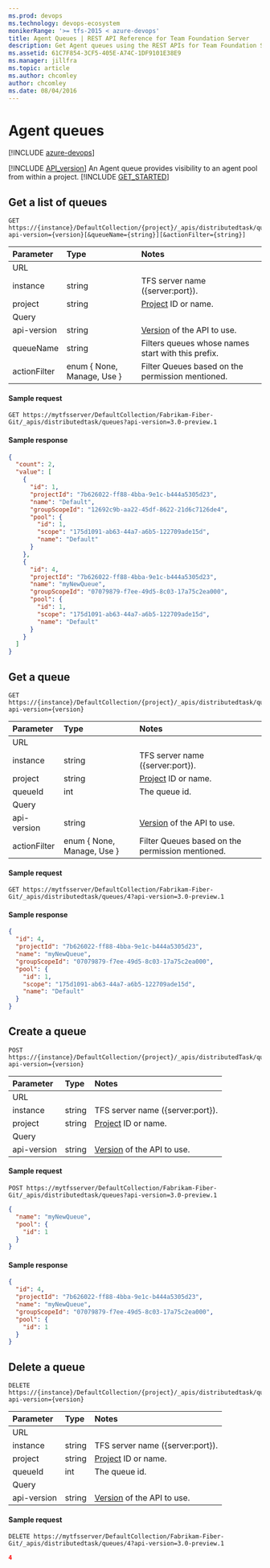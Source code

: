 ```yaml
---
ms.prod: devops
ms.technology: devops-ecosystem
monikerRange: '>= tfs-2015 < azure-devops'
title: Agent Queues | REST API Reference for Team Foundation Server
description: Get Agent queues using the REST APIs for Team Foundation Server.
ms.assetid: 61C7F854-3CF5-405E-A74C-1DF9101E38E9
ms.manager: jillfra
ms.topic: article
ms.author: chcomley
author: chcomley
ms.date: 08/04/2016
---
```

# Agent queues

[!INCLUDE [azure-devops](../_data/azure-devops-message.md)]

[!INCLUDE [API_version](../_data/version3-preview1.md)]
An Agent queue provides visibility to an agent pool from within a project.
[!INCLUDE [GET_STARTED](../_data/get-started.md)]

## Get a list of queues
```no-highlight
GET https://{instance}/DefaultCollection/{project}/_apis/distributedtask/queues?api-version={version}[&queueName={string}][&actionFilter={string}]
```
| Parameter | Type   | Notes
|:----------|:-------|:------------
| URL
| instance  | string | TFS server name ({server:port}).
| project       | string   | [Project](../tfs/projects.md) ID or name.
| Query
| api-version | string | [Version](../../concepts/rest-api-versioning.md) of the API to use.
| queueName   | string | Filters queues whose names start with this prefix.
| actionFilter | enum { None, Manage, Use } | Filter Queues based on the permission mentioned.
#### Sample request

```
GET https://mytfsserver/DefaultCollection/Fabrikam-Fiber-Git/_apis/distributedtask/queues?api-version=3.0-preview.1
```

#### Sample response

```json
{
  "count": 2,
  "value": [
    {
      "id": 1,
      "projectId": "7b626022-ff88-4bba-9e1c-b444a5305d23",
      "name": "Default",
      "groupScopeId": "12692c9b-aa22-45df-8622-21d6c7126de4",
      "pool": {
        "id": 1,
        "scope": "175d1091-ab63-44a7-a6b5-122709ade15d",
        "name": "Default"
      }
    },
    {
      "id": 4,
      "projectId": "7b626022-ff88-4bba-9e1c-b444a5305d23",
      "name": "myNewQueue",
      "groupScopeId": "07079879-f7ee-49d5-8c03-17a75c2ea000",
      "pool": {
        "id": 1,
        "scope": "175d1091-ab63-44a7-a6b5-122709ade15d",
        "name": "Default"
      }
    }
  ]
}
```


## Get a queue
```no-highlight
GET https://{instance}/DefaultCollection/{project}/_apis/distributedtask/queues/{queueId}?api-version={version}
```
| Parameter | Type   | Notes
|:----------|:-------|:------------
| URL
| instance  | string | TFS server name ({server:port}).
| project       | string   | [Project](../tfs/projects.md) ID or name.
| queueId   | int    | The queue id.
| Query
| api-version | string | [Version](../../concepts/rest-api-versioning.md) of the API to use.
| actionFilter | enum { None, Manage, Use } | Filter Queues based on the permission mentioned.
#### Sample request

```
GET https://mytfsserver/DefaultCollection/Fabrikam-Fiber-Git/_apis/distributedtask/queues/4?api-version=3.0-preview.1
```

#### Sample response

```json
{
  "id": 4,
  "projectId": "7b626022-ff88-4bba-9e1c-b444a5305d23",
  "name": "myNewQueue",
  "groupScopeId": "07079879-f7ee-49d5-8c03-17a75c2ea000",
  "pool": {
    "id": 1,
    "scope": "175d1091-ab63-44a7-a6b5-122709ade15d",
    "name": "Default"
  }
}
```


## Create a queue
```no-highlight
POST https://{instance}/DefaultCollection/{project}/_apis/distributedTask/queues?api-version={version}
```
| Parameter | Type   | Notes
|:----------|:-------|:------------
| URL
| instance  | string | TFS server name ({server:port}).
| project       | string   | [Project](../tfs/projects.md) ID or name.
| Query
| api-version | string | [Version](../../concepts/rest-api-versioning.md) of the API to use.
#### Sample request

```
POST https://mytfsserver/DefaultCollection/Fabrikam-Fiber-Git/_apis/distributedtask/queues?api-version=3.0-preview.1
```
```json
{
  "name": "myNewQueue",
  "pool": {
    "id": 1
  }
}
```

#### Sample response

```json
{
  "id": 4,
  "projectId": "7b626022-ff88-4bba-9e1c-b444a5305d23",
  "name": "myNewQueue",
  "groupScopeId": "07079879-f7ee-49d5-8c03-17a75c2ea000",
  "pool": {
    "id": 1
  }
}
```


## Delete a queue
```no-highlight
DELETE https://{instance}/DefaultCollection/{project}/_apis/distributedtask/queues/{queueId}?api-version={version}
```
| Parameter | Type   | Notes
|:----------|:-------|:------------
| URL
| instance  | string | TFS server name ({server:port}).
| project       | string   | [Project](../tfs/projects.md) ID or name.
| queueId   | int    | The queue id.
| Query
| api-version | string | [Version](../../concepts/rest-api-versioning.md) of the API to use.
#### Sample request

```
DELETE https://mytfsserver/DefaultCollection/Fabrikam-Fiber-Git/_apis/distributedtask/queues/4?api-version=3.0-preview.1
```
```json
4
```
